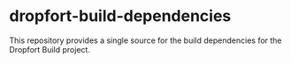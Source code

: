 # dropfort-build-dependencies

This repository provides a single source for the build dependencies for the Dropfort Build project.
